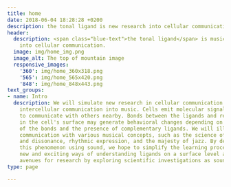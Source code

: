 ```yaml
---
title: home
date: 2018-06-04 18:28:28 +0200
description: the tonal ligand is new research into cellular communication with music.
header:
  description: <span class="blue-text">the tonal ligand</span> is musical research
    into cellular communication.
  image: img/home_img.png
  image_alt: The top of mountain image
  responsive_images:
    '360': img/home_360x318.png
    '565': img/home_565x420.png
    '848': img/home_848x443.png
text_groups:
- name: Intro
  description: We will simulate new research in cellular communication by transposing
    intercellular communication into music. Cells emit molecular signals called ligands
    to communicate with others nearby. Bonds between the ligands and receptors embedded
    in the cell's surface may generate behavioral changes depending on the quality
    of the bonds and the presence of complementary ligands. We will illustrate this
    communication with various musical concepts, such as the science of consonance
    and dissonance, rhythmic expression, and the majesty of jazz. By demonstrating
    this phenomenon using sound, we hope to simplify the learning process and provide
    new and exciting ways of understanding ligands on a surface level as well as suggest
    avenues for research by exploring scientific investigations as sound and music.
type: page

---
```

